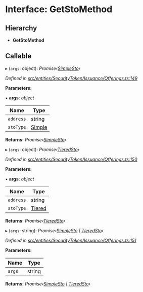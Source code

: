 # Interface: GetStoMethod

## Hierarchy

- **GetStoMethod**

## Callable

▸ (`args`: object): _Promise‹[SimpleSto](../classes/_entities_simplesto_.simplesto.md)›_

_Defined in [src/entities/SecurityToken/Issuance/Offerings.ts:149](https://github.com/PolymathNetwork/polymath-sdk/blob/d34930f/src/entities/SecurityToken/Issuance/Offerings.ts#L149)_

**Parameters:**

▪ **args**: _object_

| Name      | Type                                               |
| --------- | -------------------------------------------------- |
| `address` | string                                             |
| `stoType` | [Simple](../enums/_types_index_.stotype.md#simple) |

**Returns:** _Promise‹[SimpleSto](../classes/_entities_simplesto_.simplesto.md)›_

▸ (`args`: object): _Promise‹[TieredSto](../classes/_entities_tieredsto_.tieredsto.md)›_

_Defined in [src/entities/SecurityToken/Issuance/Offerings.ts:150](https://github.com/PolymathNetwork/polymath-sdk/blob/d34930f/src/entities/SecurityToken/Issuance/Offerings.ts#L150)_

**Parameters:**

▪ **args**: _object_

| Name      | Type                                               |
| --------- | -------------------------------------------------- |
| `address` | string                                             |
| `stoType` | [Tiered](../enums/_types_index_.stotype.md#tiered) |

**Returns:** _Promise‹[TieredSto](../classes/_entities_tieredsto_.tieredsto.md)›_

▸ (`args`: string): _Promise‹[SimpleSto](../classes/_entities_simplesto_.simplesto.md) | [TieredSto](../classes/_entities_tieredsto_.tieredsto.md)›_

_Defined in [src/entities/SecurityToken/Issuance/Offerings.ts:151](https://github.com/PolymathNetwork/polymath-sdk/blob/d34930f/src/entities/SecurityToken/Issuance/Offerings.ts#L151)_

**Parameters:**

| Name   | Type   |
| ------ | ------ |
| `args` | string |

**Returns:** _Promise‹[SimpleSto](../classes/_entities_simplesto_.simplesto.md) | [TieredSto](../classes/_entities_tieredsto_.tieredsto.md)›_
